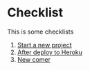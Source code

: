 Checklist
=========

This is some checklists

1. [Start a new project](new_project.md)
2. [After deploy to Heroku](heroku.md)
3. [New comer](new_comers.md)

